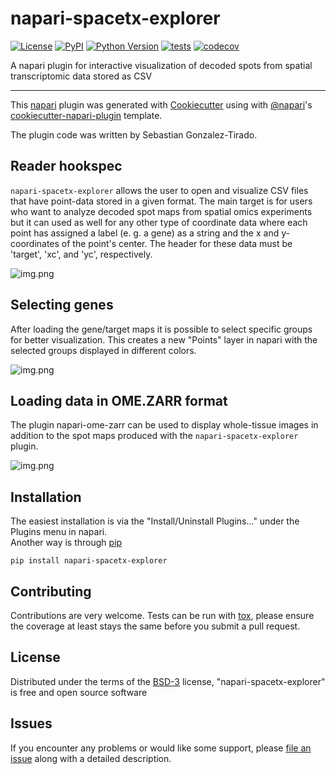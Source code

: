 # napari-spacetx-explorer

[![License](https://img.shields.io/pypi/l/napari-spacetx-explorer.svg?color=green)](https://github.com/sebgoti/napari-spacetx-explorer/raw/master/LICENSE)
[![PyPI](https://img.shields.io/pypi/v/napari-spacetx-explorer.svg?color=green)](https://pypi.org/project/napari-spacetx-explorer)
[![Python Version](https://img.shields.io/pypi/pyversions/napari-spacetx-explorer.svg?color=green)](https://python.org)
[![tests](https://github.com/sebgoti/napari-spacetx-explorer/workflows/tests/badge.svg)](https://github.com/sebgoti/napari-spacetx-explorer/actions)
[![codecov](https://codecov.io/gh/sebgoti/napari-spacetx-explorer/branch/master/graph/badge.svg)](https://codecov.io/gh/sebgoti/napari-spacetx-explorer)

A napari plugin for interactive visualization of decoded spots from spatial transcriptomic data stored as CSV

----------------------------------

This [napari] plugin was generated with [Cookiecutter] using with [@napari]'s [cookiecutter-napari-plugin] template.

The plugin code was written by Sebastian Gonzalez-Tirado.

<!--
Don't miss the full getting started guide to set up your new package:
https://github.com/napari/cookiecutter-napari-plugin#getting-started

and review the napari docs for plugin developers:
https://napari.org/docs/plugins/index.html
-->
## Reader hookspec

`napari-spacetx-explorer` allows the user to open and visualize CSV files that
have point-data stored in a given format. The main target is for users who
want to analyze decoded spot maps from spatial omics experiments but it can
used as well for any other type of coordinate data where each point has assigned
a label (e. g. a gene) as a string and the x and y-coordinates of the point's center.
The header for these data must be 'target', 'xc', and 'yc', respectively.

![img.png](https://github.com/sebgoti/napari-spacetx-explorer/raw/main/docs/Read_Hookspec.png)

## Selecting genes

After loading the gene/target maps it is possible to select specific groups for better visualization.
This creates a new "Points" layer in napari with the selected groups displayed in different colors.

![img.png](https://github.com/sebgoti/napari-spacetx-explorer/raw/main/docs/_function_hookspec.png)

## Loading data in OME.ZARR format

The plugin napari-ome-zarr can be used to display whole-tissue images in addition to the spot maps produced with the 
`napari-spacetx-explorer` plugin.

![img.png](https://github.com/sebgoti/napari-spacetx-explorer/raw/main/docs/_ome_zarr_napari_spacetx_explorer.png)

## Installation

The easiest installation is via the "Install/Uninstall Plugins..." under the Plugins menu in napari.  
Another way is through [pip] 

    pip install napari-spacetx-explorer

## Contributing

Contributions are very welcome. Tests can be run with [tox], please ensure
the coverage at least stays the same before you submit a pull request.

## License

Distributed under the terms of the [BSD-3] license,
"napari-spacetx-explorer" is free and open source software

## Issues

If you encounter any problems or would like some support, please [file an issue] along with a detailed description.

[napari]: https://github.com/napari/napari
[Cookiecutter]: https://github.com/audreyr/cookiecutter
[@napari]: https://github.com/napari
[MIT]: http://opensource.org/licenses/MIT
[BSD-3]: http://opensource.org/licenses/BSD-3-Clause
[GNU GPL v3.0]: http://www.gnu.org/licenses/gpl-3.0.txt
[GNU LGPL v3.0]: http://www.gnu.org/licenses/lgpl-3.0.txt
[Apache Software License 2.0]: http://www.apache.org/licenses/LICENSE-2.0
[Mozilla Public License 2.0]: https://www.mozilla.org/media/MPL/2.0/index.txt
[cookiecutter-napari-plugin]: https://github.com/napari/cookiecutter-napari-plugin
[file an issue]: https://github.com/sebgoti/napari-spacetx-explorer/issues
[napari]: https://github.com/napari/napari
[tox]: https://tox.readthedocs.io/en/latest/
[pip]: https://pypi.org/project/pip/
[PyPI]: https://pypi.org/
